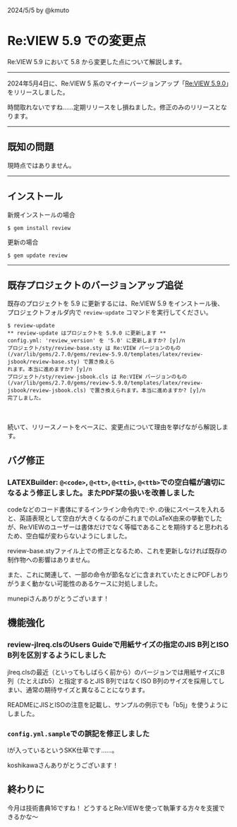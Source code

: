 2024/5/5 by @kmuto

# Re:VIEW 5.9 での変更点

Re:VIEW 5.9 において 5.8 から変更した点について解説します。

----

2024年5月4日に、Re:VIEW 5 系のマイナーバージョンアップ「[Re:VIEW 5.9.0](https://github.com/kmuto/review/releases/tag/v5.9.0)」をリリースしました。

時間取れないですね……定期リリースをし損ねました。修正のみのリリースとなります。

----

## 既知の問題

現時点ではありません。

---

## インストール

新規インストールの場合

```
$ gem install review
```

更新の場合

```
$ gem update review
```

----

## 既存プロジェクトのバージョンアップ追従

既存のプロジェクトを 5.9 に更新するには、Re:VIEW 5.9 をインストール後、プロジェクトフォルダ内で `review-update` コマンドを実行してください。

```
$ review-update
** review-update はプロジェクトを 5.9.0 に更新します **
config.yml: 'review_version' を '5.0' に更新しますか? [y]/n 
プロジェクト/sty/review-base.sty は Re:VIEW バージョンのもの (/var/lib/gems/2.7.0/gems/review-5.9.0/templates/latex/review-jsbook/review-base.sty) で置き換えら
れます。本当に進めますか? [y]/n 
プロジェクト/sty/review-jsbook.cls は Re:VIEW バージョンのもの (/var/lib/gems/2.7.0/gems/review-5.9.0/templates/latex/review-jsbook/review-jsbook.cls) で置き換えられます。本当に進めますか? [y]/n 
完了しました。
```

　

続いて、リリースノートをベースに、変更点について理由を挙げながら解説します。

## バグ修正
### LATEXBuilder: `@<code>`, `@<tt>`, `@<tti>`, `@<ttb>`での空白幅が適切になるよう修正しました。またPDF栞の扱いを改善しました

codeなどのコード書体にするインライン命令内で`:`や`.`の後にスペースを入れると、英語表現として空白が大きくなるのがこれまでのLaTeX由来の挙動でしたが、Re:VIEWのユーザーは書体だけでなく等幅であることを期待すると思われるため、空白幅が変わらないようにしました。

review-base.styファイル上での修正となるため、これを更新しなければ既存の制作物への影響はありません。

また、これに関連して、一部の命令が節名などに含まれていたときにPDFしおりがうまく動かない可能性のあるケースに対処しました。

munepiさんありがとうございます！

## 機能強化
### review-jlreq.clsのUsers Guideで用紙サイズの指定のJIS B列とISO B列を区別するようにしました

jlreq.clsの最近（といってもしばらく前から）のバージョンでは用紙サイズにB列（たとえばb5）と指定するとJIS B列ではなくISO B列のサイズを採用してしまい、通常の期待サイズと異なることになります。

READMEにJISとISOの注意を記載し、サンプルの例示でも「b5j」を使うようにしました。

### `config.yml.sample`での誤記を修正しました

lが入っているというSKK仕草です……。

koshikawaさんありがとうございます！

## 終わりに

今月は技術書典16ですね！ どうするとRe:VIEWを使って執筆する方々を支援できるかな〜
